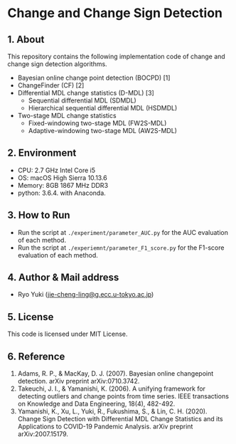 # Change and Change Sign Detection

## 1. About
This repository contains the following implementation code of change and change sign detection algorithms.
- Bayesian online change point detection (BOCPD) [1]
- ChangeFinder (CF) [2]
- Differential MDL change statistics (D-MDL) [3]
	- Sequential differential MDL (SDMDL)
	- Hierarchical sequential differential MDL (HSDMDL)
- Two-stage MDL change statistics
	- Fixed-windowing two-stage MDL (FW2S-MDL)
	- Adaptive-windowing two-stage MDL (AW2S-MDL)

## 2. Environment
- CPU: 2.7 GHz Intel Core i5
- OS: macOS High Sierra 10.13.6
- Memory: 8GB 1867 MHz DDR3
- python: 3.6.4. with Anaconda.

## 3. How to Run
- Run the script at `./experiment/parameter_AUC.py` for the AUC evaluation of each method.
- Run the script at `./experiemnt/parameter_F1_score.py` for the F1-score evaluation of each method.

## 4. Author & Mail address
- Ryo Yuki (jie-cheng-ling@g.ecc.u-tokyo.ac.jp)

## 5. License
This code is licensed under MIT License.

## 6. Reference
1. Adams, R. P., & MacKay, D. J. (2007). Bayesian online changepoint detection. arXiv preprint arXiv:0710.3742.
2. Takeuchi, J. I., & Yamanishi, K. (2006). A unifying framework for detecting outliers and change points from time series. IEEE transactions on Knowledge and Data Engineering, 18(4), 482-492.
3. Yamanishi, K., Xu, L., Yuki, R., Fukushima, S., & Lin, C. H. (2020). Change Sign Detection with Differential MDL Change Statistics and its Applications to COVID-19 Pandemic Analysis. arXiv preprint arXiv:2007.15179.
